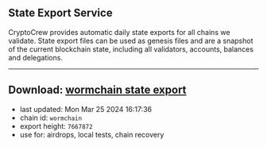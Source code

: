 ## State Export Service
CryptoCrew provides automatic daily state exports for all chains we validate. State export files can be used as genesis files and are a snapshot of the current blockchain state, including all validators, accounts, balances and delegations.

---
**Download: [wormchain state export](https://dl-eu2.ccvalidators.com/SERVICE/wormchain/wormchain_export_7667872.json)**
---

- last updated: Mon Mar 25 2024 16:17:36
- chain id: `wormchain`
- export height: `7667872`
- use for: airdrops, local tests, chain recovery
